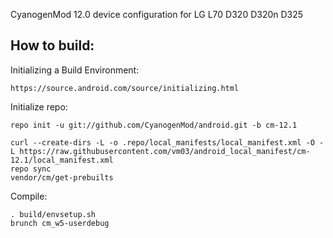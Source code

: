 CyanogenMod 12.0 device configuration for LG L70 D320 D320n D325

How to build:
-------------

Initializing a Build Environment:

    https://source.android.com/source/initializing.html

Initialize repo:

    repo init -u git://github.com/CyanogenMod/android.git -b cm-12.1

    curl --create-dirs -L -o .repo/local_manifests/local_manifest.xml -O -L https://raw.githubusercontent.com/vm03/android_local_manifest/cm-12.1/local_manifest.xml
    repo sync
    vendor/cm/get-prebuilts

Compile:

    . build/envsetup.sh
    brunch cm_w5-userdebug
